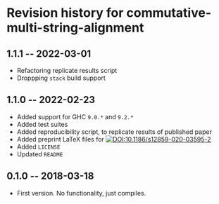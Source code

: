 # Revision history for commutative-multi-string-alignment

## 1.1.1 -- 2022-03-01

* Refactoring replicate results script
* Droppping `stack` build support



## 1.1.0 -- 2022-02-23

* Added support for GHC `9.0.*` and `9.2.*`
* Added test suites
* Added reproducibility script, to replicate results of published paper
* Added preprint LaTeX files for [![DOI:10.1186/s12859-020-03595-2](https://zenodo.org/badge/DOI/10.1186/s12859-020-03595-2.svg)](https://doi.org/10.1186/s12859-020-03595-2)
* Added `LICENSE`
* Updated `README`


## 0.1.0 -- 2018-03-18

* First version. No functionality, just compiles.
